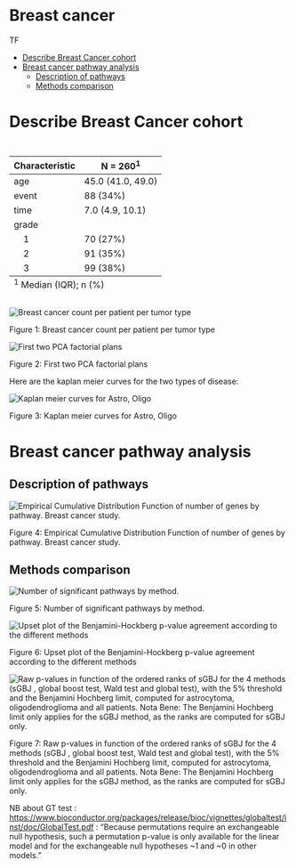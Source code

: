 Breast cancer
================
TF

- <a href="#describe-breast-cancer-cohort"
  id="toc-describe-breast-cancer-cohort">Describe Breast Cancer cohort</a>
- <a href="#breast-cancer-pathway-analysis"
  id="toc-breast-cancer-pathway-analysis">Breast cancer pathway
  analysis</a>
  - <a href="#description-of-pathways"
    id="toc-description-of-pathways">Description of pathways</a>
  - <a href="#methods-comparison" id="toc-methods-comparison">Methods
    comparison</a>

# Describe Breast Cancer cohort

<div id="ekjffsmmsx" style="padding-left:0px;padding-right:0px;padding-top:10px;padding-bottom:10px;overflow-x:auto;overflow-y:auto;width:auto;height:auto;">
<style>html {
  font-family: -apple-system, BlinkMacSystemFont, 'Segoe UI', Roboto, Oxygen, Ubuntu, Cantarell, 'Helvetica Neue', 'Fira Sans', 'Droid Sans', Arial, sans-serif;
}

#ekjffsmmsx .gt_table {
  display: table;
  border-collapse: collapse;
  margin-left: auto;
  margin-right: auto;
  color: #333333;
  font-size: 16px;
  font-weight: normal;
  font-style: normal;
  background-color: #FFFFFF;
  width: auto;
  border-top-style: solid;
  border-top-width: 2px;
  border-top-color: #A8A8A8;
  border-right-style: none;
  border-right-width: 2px;
  border-right-color: #D3D3D3;
  border-bottom-style: solid;
  border-bottom-width: 2px;
  border-bottom-color: #A8A8A8;
  border-left-style: none;
  border-left-width: 2px;
  border-left-color: #D3D3D3;
}

#ekjffsmmsx .gt_heading {
  background-color: #FFFFFF;
  text-align: center;
  border-bottom-color: #FFFFFF;
  border-left-style: none;
  border-left-width: 1px;
  border-left-color: #D3D3D3;
  border-right-style: none;
  border-right-width: 1px;
  border-right-color: #D3D3D3;
}

#ekjffsmmsx .gt_caption {
  padding-top: 4px;
  padding-bottom: 4px;
}

#ekjffsmmsx .gt_title {
  color: #333333;
  font-size: 125%;
  font-weight: initial;
  padding-top: 4px;
  padding-bottom: 4px;
  padding-left: 5px;
  padding-right: 5px;
  border-bottom-color: #FFFFFF;
  border-bottom-width: 0;
}

#ekjffsmmsx .gt_subtitle {
  color: #333333;
  font-size: 85%;
  font-weight: initial;
  padding-top: 0;
  padding-bottom: 6px;
  padding-left: 5px;
  padding-right: 5px;
  border-top-color: #FFFFFF;
  border-top-width: 0;
}

#ekjffsmmsx .gt_bottom_border {
  border-bottom-style: solid;
  border-bottom-width: 2px;
  border-bottom-color: #D3D3D3;
}

#ekjffsmmsx .gt_col_headings {
  border-top-style: solid;
  border-top-width: 2px;
  border-top-color: #D3D3D3;
  border-bottom-style: solid;
  border-bottom-width: 2px;
  border-bottom-color: #D3D3D3;
  border-left-style: none;
  border-left-width: 1px;
  border-left-color: #D3D3D3;
  border-right-style: none;
  border-right-width: 1px;
  border-right-color: #D3D3D3;
}

#ekjffsmmsx .gt_col_heading {
  color: #333333;
  background-color: #FFFFFF;
  font-size: 100%;
  font-weight: normal;
  text-transform: inherit;
  border-left-style: none;
  border-left-width: 1px;
  border-left-color: #D3D3D3;
  border-right-style: none;
  border-right-width: 1px;
  border-right-color: #D3D3D3;
  vertical-align: bottom;
  padding-top: 5px;
  padding-bottom: 6px;
  padding-left: 5px;
  padding-right: 5px;
  overflow-x: hidden;
}

#ekjffsmmsx .gt_column_spanner_outer {
  color: #333333;
  background-color: #FFFFFF;
  font-size: 100%;
  font-weight: normal;
  text-transform: inherit;
  padding-top: 0;
  padding-bottom: 0;
  padding-left: 4px;
  padding-right: 4px;
}

#ekjffsmmsx .gt_column_spanner_outer:first-child {
  padding-left: 0;
}

#ekjffsmmsx .gt_column_spanner_outer:last-child {
  padding-right: 0;
}

#ekjffsmmsx .gt_column_spanner {
  border-bottom-style: solid;
  border-bottom-width: 2px;
  border-bottom-color: #D3D3D3;
  vertical-align: bottom;
  padding-top: 5px;
  padding-bottom: 5px;
  overflow-x: hidden;
  display: inline-block;
  width: 100%;
}

#ekjffsmmsx .gt_group_heading {
  padding-top: 8px;
  padding-bottom: 8px;
  padding-left: 5px;
  padding-right: 5px;
  color: #333333;
  background-color: #FFFFFF;
  font-size: 100%;
  font-weight: initial;
  text-transform: inherit;
  border-top-style: solid;
  border-top-width: 2px;
  border-top-color: #D3D3D3;
  border-bottom-style: solid;
  border-bottom-width: 2px;
  border-bottom-color: #D3D3D3;
  border-left-style: none;
  border-left-width: 1px;
  border-left-color: #D3D3D3;
  border-right-style: none;
  border-right-width: 1px;
  border-right-color: #D3D3D3;
  vertical-align: middle;
  text-align: left;
}

#ekjffsmmsx .gt_empty_group_heading {
  padding: 0.5px;
  color: #333333;
  background-color: #FFFFFF;
  font-size: 100%;
  font-weight: initial;
  border-top-style: solid;
  border-top-width: 2px;
  border-top-color: #D3D3D3;
  border-bottom-style: solid;
  border-bottom-width: 2px;
  border-bottom-color: #D3D3D3;
  vertical-align: middle;
}

#ekjffsmmsx .gt_from_md > :first-child {
  margin-top: 0;
}

#ekjffsmmsx .gt_from_md > :last-child {
  margin-bottom: 0;
}

#ekjffsmmsx .gt_row {
  padding-top: 8px;
  padding-bottom: 8px;
  padding-left: 5px;
  padding-right: 5px;
  margin: 10px;
  border-top-style: solid;
  border-top-width: 1px;
  border-top-color: #D3D3D3;
  border-left-style: none;
  border-left-width: 1px;
  border-left-color: #D3D3D3;
  border-right-style: none;
  border-right-width: 1px;
  border-right-color: #D3D3D3;
  vertical-align: middle;
  overflow-x: hidden;
}

#ekjffsmmsx .gt_stub {
  color: #333333;
  background-color: #FFFFFF;
  font-size: 100%;
  font-weight: initial;
  text-transform: inherit;
  border-right-style: solid;
  border-right-width: 2px;
  border-right-color: #D3D3D3;
  padding-left: 5px;
  padding-right: 5px;
}

#ekjffsmmsx .gt_stub_row_group {
  color: #333333;
  background-color: #FFFFFF;
  font-size: 100%;
  font-weight: initial;
  text-transform: inherit;
  border-right-style: solid;
  border-right-width: 2px;
  border-right-color: #D3D3D3;
  padding-left: 5px;
  padding-right: 5px;
  vertical-align: top;
}

#ekjffsmmsx .gt_row_group_first td {
  border-top-width: 2px;
}

#ekjffsmmsx .gt_summary_row {
  color: #333333;
  background-color: #FFFFFF;
  text-transform: inherit;
  padding-top: 8px;
  padding-bottom: 8px;
  padding-left: 5px;
  padding-right: 5px;
}

#ekjffsmmsx .gt_first_summary_row {
  border-top-style: solid;
  border-top-color: #D3D3D3;
}

#ekjffsmmsx .gt_first_summary_row.thick {
  border-top-width: 2px;
}

#ekjffsmmsx .gt_last_summary_row {
  padding-top: 8px;
  padding-bottom: 8px;
  padding-left: 5px;
  padding-right: 5px;
  border-bottom-style: solid;
  border-bottom-width: 2px;
  border-bottom-color: #D3D3D3;
}

#ekjffsmmsx .gt_grand_summary_row {
  color: #333333;
  background-color: #FFFFFF;
  text-transform: inherit;
  padding-top: 8px;
  padding-bottom: 8px;
  padding-left: 5px;
  padding-right: 5px;
}

#ekjffsmmsx .gt_first_grand_summary_row {
  padding-top: 8px;
  padding-bottom: 8px;
  padding-left: 5px;
  padding-right: 5px;
  border-top-style: double;
  border-top-width: 6px;
  border-top-color: #D3D3D3;
}

#ekjffsmmsx .gt_striped {
  background-color: rgba(128, 128, 128, 0.05);
}

#ekjffsmmsx .gt_table_body {
  border-top-style: solid;
  border-top-width: 2px;
  border-top-color: #D3D3D3;
  border-bottom-style: solid;
  border-bottom-width: 2px;
  border-bottom-color: #D3D3D3;
}

#ekjffsmmsx .gt_footnotes {
  color: #333333;
  background-color: #FFFFFF;
  border-bottom-style: none;
  border-bottom-width: 2px;
  border-bottom-color: #D3D3D3;
  border-left-style: none;
  border-left-width: 2px;
  border-left-color: #D3D3D3;
  border-right-style: none;
  border-right-width: 2px;
  border-right-color: #D3D3D3;
}

#ekjffsmmsx .gt_footnote {
  margin: 0px;
  font-size: 90%;
  padding-left: 4px;
  padding-right: 4px;
  padding-left: 5px;
  padding-right: 5px;
}

#ekjffsmmsx .gt_sourcenotes {
  color: #333333;
  background-color: #FFFFFF;
  border-bottom-style: none;
  border-bottom-width: 2px;
  border-bottom-color: #D3D3D3;
  border-left-style: none;
  border-left-width: 2px;
  border-left-color: #D3D3D3;
  border-right-style: none;
  border-right-width: 2px;
  border-right-color: #D3D3D3;
}

#ekjffsmmsx .gt_sourcenote {
  font-size: 90%;
  padding-top: 4px;
  padding-bottom: 4px;
  padding-left: 5px;
  padding-right: 5px;
}

#ekjffsmmsx .gt_left {
  text-align: left;
}

#ekjffsmmsx .gt_center {
  text-align: center;
}

#ekjffsmmsx .gt_right {
  text-align: right;
  font-variant-numeric: tabular-nums;
}

#ekjffsmmsx .gt_font_normal {
  font-weight: normal;
}

#ekjffsmmsx .gt_font_bold {
  font-weight: bold;
}

#ekjffsmmsx .gt_font_italic {
  font-style: italic;
}

#ekjffsmmsx .gt_super {
  font-size: 65%;
}

#ekjffsmmsx .gt_footnote_marks {
  font-style: italic;
  font-weight: normal;
  font-size: 75%;
  vertical-align: 0.4em;
}

#ekjffsmmsx .gt_asterisk {
  font-size: 100%;
  vertical-align: 0;
}

#ekjffsmmsx .gt_indent_1 {
  text-indent: 5px;
}

#ekjffsmmsx .gt_indent_2 {
  text-indent: 10px;
}

#ekjffsmmsx .gt_indent_3 {
  text-indent: 15px;
}

#ekjffsmmsx .gt_indent_4 {
  text-indent: 20px;
}

#ekjffsmmsx .gt_indent_5 {
  text-indent: 25px;
}
</style>
<table class="gt_table">
  
  <thead class="gt_col_headings">
    <tr>
      <th class="gt_col_heading gt_columns_bottom_border gt_left" rowspan="1" colspan="1" scope="col" id="&lt;strong&gt;Characteristic&lt;/strong&gt;"><strong>Characteristic</strong></th>
      <th class="gt_col_heading gt_columns_bottom_border gt_center" rowspan="1" colspan="1" scope="col" id="&lt;strong&gt;N = 260&lt;/strong&gt;&lt;sup class=&quot;gt_footnote_marks&quot;&gt;1&lt;/sup&gt;"><strong>N = 260</strong><sup class="gt_footnote_marks">1</sup></th>
    </tr>
  </thead>
  <tbody class="gt_table_body">
    <tr><td headers="label" class="gt_row gt_left">age</td>
<td headers="stat_0" class="gt_row gt_center">45.0 (41.0, 49.0)</td></tr>
    <tr><td headers="label" class="gt_row gt_left">event</td>
<td headers="stat_0" class="gt_row gt_center">88 (34%)</td></tr>
    <tr><td headers="label" class="gt_row gt_left">time</td>
<td headers="stat_0" class="gt_row gt_center">7.0 (4.9, 10.1)</td></tr>
    <tr><td headers="label" class="gt_row gt_left">grade</td>
<td headers="stat_0" class="gt_row gt_center"></td></tr>
    <tr><td headers="label" class="gt_row gt_left">    1</td>
<td headers="stat_0" class="gt_row gt_center">70 (27%)</td></tr>
    <tr><td headers="label" class="gt_row gt_left">    2</td>
<td headers="stat_0" class="gt_row gt_center">91 (35%)</td></tr>
    <tr><td headers="label" class="gt_row gt_left">    3</td>
<td headers="stat_0" class="gt_row gt_center">99 (38%)</td></tr>
  </tbody>
  
  <tfoot class="gt_footnotes">
    <tr>
      <td class="gt_footnote" colspan="2"><sup class="gt_footnote_marks">1</sup> Median (IQR); n (%)</td>
    </tr>
  </tfoot>
</table>
</div>

<div class="figure">

<img src="breast_description_files/figure-gfm/genecount-1.png" alt="Breast cancer count per patient per tumor type"  />
<p class="caption">
Figure 1: Breast cancer count per patient per tumor type
</p>

</div>

<div class="figure">

<img src="breast_description_files/figure-gfm/breastcancerpca-1.png" alt="First two PCA factorial plans"  />
<p class="caption">
Figure 2: First two PCA factorial plans
</p>

</div>

Here are the kaplan meier curves for the two types of disease:

<div class="figure">

<img src="breast_description_files/figure-gfm/kmbreastcancer-1.png" alt="Kaplan meier curves for Astro, Oligo"  />
<p class="caption">
Figure 3: Kaplan meier curves for Astro, Oligo
</p>

</div>

# Breast cancer pathway analysis

## Description of pathways

<div class="figure">

<img src="breast_description_files/figure-gfm/ecdf-1.png" alt="Empirical Cumulative Distribution Function of number of genes by pathway. Breast cancer study."  />
<p class="caption">
Figure 4: Empirical Cumulative Distribution Function of number of genes
by pathway. Breast cancer study.
</p>

</div>

## Methods comparison

<div class="figure">

<img src="breast_description_files/figure-gfm/nbsign-1.png" alt="Number of significant pathways by method."  />
<p class="caption">
Figure 5: Number of significant pathways by method.
</p>

</div>

<div class="figure">

<img src="breast_description_files/figure-gfm/upsetplot-1.png" alt="Upset plot of the Benjamini-Hockberg p-value agreement according to the different methods"  />
<p class="caption">
Figure 6: Upset plot of the Benjamini-Hockberg p-value agreement
according to the different methods
</p>

</div>

<div class="figure">

<img src="breast_description_files/figure-gfm/figpvaluesmethodsbreastcancer-1.png" alt="Raw p-values in function of the ordered ranks of sGBJ for the 4 methods (sGBJ , global boost test, Wald test and global test), with the 5% threshold and the Benjamini Hochberg limit, computed for astrocytoma, oligodendroglioma and all patients. Nota Bene: The Benjamini Hochberg limit only applies for the sGBJ method, as the ranks are computed for sGBJ only."  />
<p class="caption">
Figure 7: Raw p-values in function of the ordered ranks of sGBJ for the
4 methods (sGBJ , global boost test, Wald test and global test), with
the 5% threshold and the Benjamini Hochberg limit, computed for
astrocytoma, oligodendroglioma and all patients. Nota Bene: The
Benjamini Hochberg limit only applies for the sGBJ method, as the ranks
are computed for sGBJ only.
</p>

</div>

NB about GT test :
<https://www.bioconductor.org/packages/release/bioc/vignettes/globaltest/inst/doc/GlobalTest.pdf>
: “Because permutations require an exchangeable null hypothesis, such a
permutation p-value is only available for the linear model and for the
exchangeable null hypotheses \~1 and \~0 in other models.”
